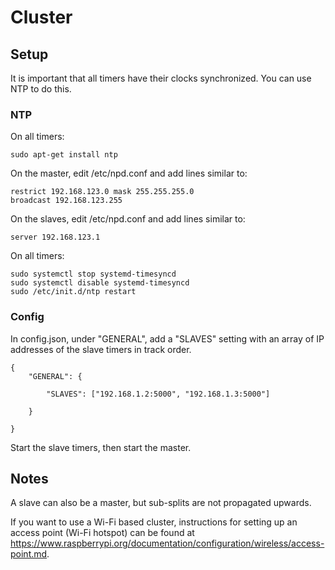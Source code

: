 # Cluster

## Setup

It is important that all timers have their clocks synchronized.
You can use NTP to do this.

### NTP

On all timers:

	sudo apt-get install ntp

On the master, edit /etc/npd.conf and add lines similar to:

	restrict 192.168.123.0 mask 255.255.255.0
	broadcast 192.168.123.255
	
On the slaves, edit /etc/npd.conf and add lines similar to:

	server 192.168.123.1

On all timers:

	sudo systemctl stop systemd-timesyncd
	sudo systemctl disable systemd-timesyncd
	sudo ​/etc/init.d/ntp restart

### Config

In config.json, under "GENERAL", add a "SLAVES" setting with
an array of IP addresses of the slave timers in track order.

```
{
	"GENERAL": {

		"SLAVES": ["192.168.1.2:5000", "192.168.1.3:5000"]

	}

}

```

Start the slave timers, then start the master.

## Notes

A slave can also be a master, but sub-splits are not propagated upwards.

If you want to use a Wi-Fi based cluster, instructions for setting up an access point (Wi-Fi hotspot) can be found at
<https://www.raspberrypi.org/documentation/configuration/wireless/access-point.md>.

